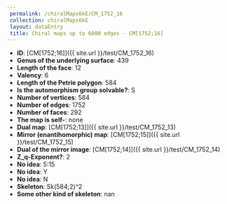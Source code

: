 ```yaml
--- 
 permalink: /chiralMaps6kE/CM_1752_16 
 collection: chiralMaps6kE
 layout: dataEntry
 title: Chiral maps up to 6000 edges - CM[1752;16]
---
```


- **ID**: [CM[1752;16]]({{ site.url }}/test/CM_1752_16)
- **Genus of the underlying surface**: 439
- **Length of the face**: 12
- **Valency**: 6
- **Length of the Petrie polygon**: 584
- **Is the automorphism group solvable?**: S
- **Number of vertices**: 584
- **Number of edges**: 1752
- **Number of faces**: 292
- **The map is self-**: none
- **Dual map**: [CM[1752;13]]({{ site.url }}/test/CM_1752_13)
- **Mirror (enantihomorphic) map**: [CM[1752;15]]({{ site.url }}/test/CM_1752_15)
- **Dual of the mirror image**: [CM[1752;14]]({{ site.url }}/test/CM_1752_14)
- **Z_q-Exponent?**: 2
- **No idea**:  5:15
- **No idea**: Y
- **No idea**: N
- **Skeleton**: Sk(584;2)^2
- **Some other kind of skeleton**: nan
